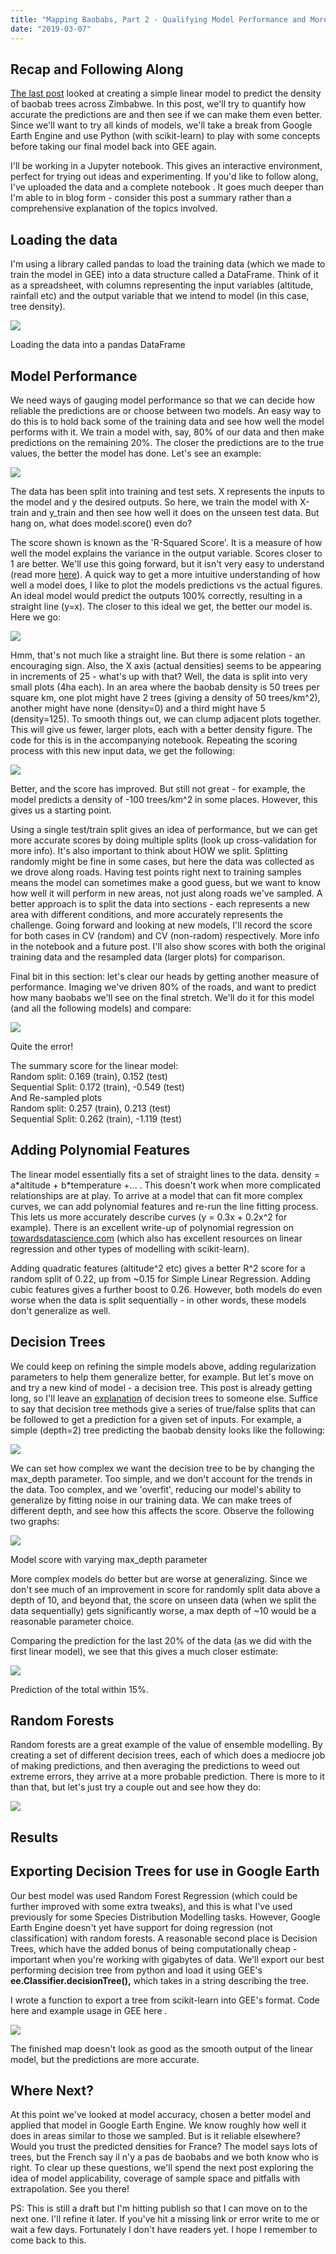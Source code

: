 ```yaml
---
title: "Mapping Baobabs, Part 2 - Qualifying Model Performance and More Complex Models"
date: "2019-03-07"
---
```


## Recap and Following Along

[The last post](https://datasciencecastnet.home.blog/2019/02/15/mapping-baobabs-part-1-modelling-the-density-of-baobab-trees-in-zimbabwe-with-a-linear-model-in-gee/) looked at creating a simple linear model to predict the density of baobab trees across Zimbabwe. In this post, we'll try to quantify how accurate the predictions are and then see if we can make them even better. Since we'll want to try all kinds of models, we'll take a break from Google Earth Engine and use Python (with scikit-learn) to play with some concepts before taking our final model back into GEE again.

I'll be working in a Jupyter notebook. This gives an interactive environment, perfect for trying out ideas and experimenting. If you'd like to follow along, I've uploaded the data and a complete notebook <here>. It goes much deeper than I'm able to in blog form - consider this post a summary rather than a comprehensive explanation of the topics involved.

## Loading the data

I'm using a library called pandas to load the training data (which we made to train the model in GEE) into a data structure called a DataFrame. Think of it as a spreadsheet, with columns representing the input variables (altitude, rainfall etc) and the output variable that we intend to model (in this case, tree density).

![](images/wordpress_export/2019/03/screenshot-from-2019-03-06-18-06-45.png)

Loading the data into a pandas DataFrame

## Model Performance

We need ways of gauging model performance so that we can decide how reliable the predictions are or choose between two models. An easy way to do this is to hold back some of the training data and see how well the model performs with it. We train a model with, say, 80% of our data and then make predictions on the remaining 20%. The closer the predictions are to the true values, the better the model has done. Let's see an example:

![](images/wordpress_export/2019/03/screenshot-from-2019-03-06-18-12-08.png)

The data has been split into training and test sets. X represents the inputs to the model and y the desired outputs. So here, we train the model with X-train and y\_train and then see how well it does on the unseen test data. But hang on, what does model.score() even do?

The score shown is known as the 'R-Squared Score'. It is a measure of how well the model explains the variance in the output variable. Scores closer to 1 are better. We'll use this going forward, but it isn't very easy to understand (read more [here](http://blog.minitab.com/blog/adventures-in-statistics-2/regression-analysis-how-do-i-interpret-r-squared-and-assess-the-goodness-of-fit)). A quick way to get a more intuitive understanding of how well a model does, I like to plot the models predictions vs the actual figures. An ideal model would predict the outputs 100% correctly, resulting in a straight line (y=x). The closer to this ideal we get, the better our model is. Here we go:

![](images/wordpress_export/2019/03/screenshot-from-2019-03-06-18-21-00.png)

Hmm, that's not much like a straight line. But there is some relation - an encouraging sign. Also, the X axis (actual densities) seems to be appearing in increments of 25 - what's up with that? Well, the data is split into very small plots (4ha each). In an area where the baobab density is 50 trees per square km, one plot might have 2 trees (giving a density of 50 trees/km^2), another might have none (density=0) and a third might have 5 (density=125). To smooth things out, we can clump adjacent plots together. This will give us fewer, larger plots, each with a better density figure. The code for this is in the accompanying notebook. Repeating the scoring process with this new input data, we get the following:

![](images/wordpress_export/2019/03/screenshot-from-2019-03-06-18-25-18.png)

Better, and the score has improved. But still not great - for example, the model predicts a density of -100 trees/km^2 in some places. However, this gives us a starting point.

Using a single test/train split gives an idea of performance, but we can get more accurate scores by doing multiple splits (look up cross-validation for more info). It's also important to think about HOW we split. Splitting randomly might be fine in some cases, but here the data was collected as we drove along roads. Having test points right next to training samples means the model can sometimes make a good guess, but we want to know how well it will perform in new areas, not just along roads we've sampled. A better approach is to split the data into sections - each represents a new area with different conditions, and more accurately represents the challenge. Going forward and looking at new models, I'll record the score for both cases in CV (random) and CV (non-radom) respectively. More info in the notebook and a future post. I'll also show scores with both the original training data and the resampled data (larger plots) for comparison.

Final bit in this section: let's clear our heads by getting another measure of performance. Imaging we've driven 80% of the roads, and want to predict how many baobabs we'll see on the final stretch. We'll do it for this model (and all the following models) and compare:

![](images/wordpress_export/2019/03/screenshot-from-2019-03-07-15-24-39.png)

Quite the error!

The summary score for the linear model:  
Random split: 0.169 (train), 0.152 (test)  
Sequential Split: 0.172 (train), -0.549 (test)  
And Re-sampled plots  
Random split: 0.257 (train), 0.213 (test)  
Sequential Split: 0.262 (train), -1.119 (test)  

## Adding Polynomial Features

The linear model essentially fits a set of straight lines to the data. density = a\*altitude + b\*temperature +... . This doesn't work when more complicated relationships are at play. To arrive at a model that can fit more complex curves, we can add polynomial features and re-run the line fitting process. This lets us more accurately describe curves (y = 0.3x + 0.2x^2 for example). There is an excellent write-up of polynomial regression on [towardsdatascience.com](https://towardsdatascience.com/polynomial-regression-bbe8b9d97491) (which also has excellent resources on linear regression and other types of modelling with scikit-learn).

Adding quadratic features (altitude^2 etc) gives a better R^2 score for a random split of 0.22, up from ~0.15 for Simple Linear Regression. Adding cubic features gives a further boost to 0.26. However, both models do even worse when the data is split sequentially - in other words, these models don't generalize as well.

## Decision Trees

We could keep on refining the simple models above, adding regularization parameters to help them generalize better, for example. But let's move on and try a new kind of model - a decision tree. This post is already getting long, so I'll leave an [explanation](https://towardsdatascience.com/everything-you-need-to-know-about-decision-trees-8fcd68ecaa71) of decision trees to someone else. Suffice to say that decision tree methods give a series of true/false splits that can be followed to get a prediction for a given set of inputs. For example, a simple (depth=2) tree predicting the baobab density looks like the following:

![](images/wordpress_export/2019/03/screenshot-from-2019-03-07-14-53-52.png)

We can set how complex we want the decision tree to be by changing the max\_depth parameter. Too simple, and we don't account for the trends in the data. Too complex, and we 'overfit', reducing our model's ability to generalize by fitting noise in our training data. We can make trees of different depth, and see how this affects the score. Observe the following two graphs:

![](images/wordpress_export/2019/03/max_depth_score.png)

Model score with varying max\_depth parameter

More complex models do better but are worse at generalizing. Since we don't see much of an improvement in score for randomly split data above a depth of 10, and beyond that, the score on unseen data (when we split the data sequentially) gets significantly worse, a max depth of ~10 would be a reasonable parameter choice.

Comparing the prediction for the last 20% of the data (as we did with the first linear model), we see that this gives a much closer estimate:

![](images/wordpress_export/2019/03/screenshot-from-2019-03-07-15-24-47.png)

Prediction of the total within 15%.

## Random Forests

Random forests are a great example of the value of ensemble modelling. By creating a set of different decision trees, each of which does a mediocre job of making predictions, and then averaging the predictions to weed out extreme errors, they arrive at a more probable prediction. There is more to it than that, but let's just try a couple out and see how they do:

![](images/wordpress_export/2019/03/screenshot-from-2019-03-07-15-13-13.png)

## Results

## Exporting Decision Trees for use in Google Earth

Our best model was used Random Forest Regression (which could be further improved with some extra tweaks), and this is what I've used previously for some Species Distribution Modelling tasks. However, Google Earth Engine doesn't yet have support for doing regression (not classification) with random forests. A reasonable second place is Decision Trees, which have the added bonus of being computationally cheap - important when you're working with gigabytes of data. We'll export our best performing decision tree from python and load it using GEE's **ee.Classifier.decisionTree(),** which takes in a string describing the tree.

I wrote a function to export a tree from scikit-learn into GEE's format. Code here <add link> and example usage in GEE here <add link>.

![](images/wordpress_export/2019/03/screenshot-from-2019-03-07-16-10-31.png)

The finished map doesn't look as good as the smooth output of the linear model, but the predictions are more accurate.

## Where Next?

At this point we've looked at model accuracy, chosen a better model and applied that model in Google Earth Engine. We know roughly how well it does in areas similar to those we sampled. But is it reliable elsewhere? Would you trust the predicted densities for France? The model says lots of trees, but the French say il n'y a pas de baobabs and we both know who is right. To clear up these questions, we'll spend the next post exploring the idea of model applicability, coverage of sample space and pitfalls with extrapolation. See you there!

PS: This is still a draft but I'm hitting publish so that I can move on to the next one. I'll refine it later. If you've hit a missing link or error write to me or wait a few days. Fortunately I don't have readers yet. I hope I remember to come back to this.
